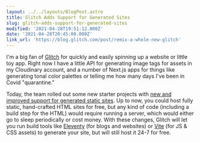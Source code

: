 ```yaml
---
layout: ../../layouts/BlogPost.astro
title: Glitch Adds Support for Generated Sites
slug: glitch-adds-support-for-generated-sites
modified: '2021-04-28T19:51:12.000Z'
date: '2021-04-28T20:45:00.000Z'
link_url: 'https://blog.glitch.com/post/remix-a-whole-new-glitch'
---
```

I'm a big fan of [Glitch](http://glitch.com) for quickly and easily spinning up a website or little toy app. Right now I have a little API for generating image tags for assets in my Cloudinary account, and a number of Next.js apps for things like generating tonal color palettes or telling me how many days I've been in Covid "quarantine."

Today, the team rolled out some new starter projects with [new and improved support for generated static sites](https://blog.glitch.com/post/remix-a-whole-new-glitch). Up to now, you could host fully static, hand-crafted HTML sites for free, but any kind of code (including a build step for the HTML) would require running a server, which would either go to sleep periodically or cost money. With these changes, Glitch will let you run build tools like [Eleventy](https://www.11ty.dev/) (for blogs and websites) or [Vite](https://vitejs.dev/) (for JS & CSS assets) to generate your site, but will still host it 24-7 for free.
